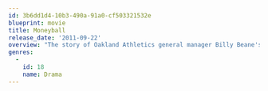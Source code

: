 ```yaml
---
id: 3b6dd1d4-10b3-490a-91a0-cf503321532e
blueprint: movie
title: Moneyball
release_date: '2011-09-22'
overview: "The story of Oakland Athletics general manager Billy Beane's successful attempt to put together a baseball team on a budget, by employing computer-generated analysis to draft his players."
genres:
  -
    id: 18
    name: Drama
---
```

